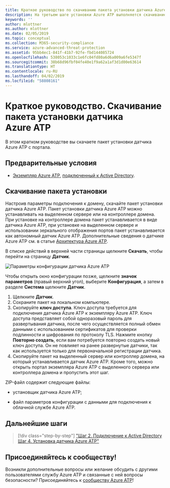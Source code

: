 ```yaml
---
title: Краткое руководство по скачиванию пакета установки датчика Azure ATP | Документация Майкрософт
description: На третьем шаге установки Azure ATP выполняется скачивание пакета установки датчика Azure ATP.
keywords: ''
author: mlottner
ms.author: mlottner
ms.date: 02/05/2019
ms.topic: conceptual
ms.collection: M365-security-compliance
ms.service: azure-advanced-threat-protection
ms.assetid: 95bb4ec1-841f-41b7-92fe-fbd144085724
ms.openlocfilehash: 538053c1033c1e6fc04fd80a6d6a009a6fe5347f
ms.sourcegitcommit: 38b68d96fbf04fe40e1f9a62a1af3d1d00e63614
ms.translationtype: HT
ms.contentlocale: ru-RU
ms.lasthandoff: 04/02/2019
ms.locfileid: "58808161"
---
```

# <a name="quickstart-download-the-azure-atp-sensor-setup-package"></a>Краткое руководство. Скачивание пакета установки датчика Azure ATP

В этом кратком руководстве вы скачаете пакет установки датчика Azure ATP с портала.

## <a name="prerequisites"></a>Предварительные условия

- [Экземпляр Azure ATP](install-atp-step1.md), [подключенный к Active Directory](install-atp-step2.md).

## <a name="download-the-setup-package"></a>Скачивание пакета установки

Настроив параметры подключения к домену, скачайте пакет установки датчика Azure ATP. Пакет установки датчика Azure ATP можно устанавливать на выделенном сервере или на контроллере домена. При установке на контроллере домена пакет устанавливается в виде датчика Azure ATP, при установке на выделенном сервере и использовании зеркального отображения портов пакет устанавливается как автономный датчик Azure ATP. Дополнительные сведения о датчике Azure ATP см. в статье [Архитектура Azure ATP](atp-architecture.md). 

В списке действий в верхней части страницы щелкните **Скачать**, чтобы перейти на страницу **Датчик**.

![Параметры конфигурации датчика Azure ATP](media/atp-sensor-config.png)

 Чтобы открыть окно конфигурации позже, щелкните **значок параметров** (правый верхний угол), выберите **Конфигурация**, а затем в разделе **Система** щелкните **Датчик**.  

1. Щелкните **Датчик**.
2. Сохраните пакет на локальном компьютере.
3. Скопируйте **ключ** **доступа**. Ключ доступа требуется для подключения датчика Azure ATP к экземпляру Azure ATP. Ключ доступа представляет собой одноразовый пароль для развертывания датчика, после чего осуществляется полный обмен данными с использованием сертификатов для проверки подлинности и шифрования по протоколу TLS. Нажмите кнопку **Повторно создать**, если вам потребуется повторно создать новый ключ доступа. Он не повлияет на ранее развернутые датчики, так как используется только для первоначальной регистрации датчика.
4. Скопируйте пакет на выделенный сервер или контроллер домена, на который устанавливается датчик Azure ATP. Кроме того, можно открыть портал экземпляра Azure ATP с выделенного сервера или контроллера домена и пропустить этот шаг.

ZIP-файл содержит следующие файлы:

- установщик датчика Azure ATP;

- файл параметров конфигурации с данными для подключения к облачной службе Azure ATP.

## <a name="next-steps"></a>Дальнейшие шаги

> [!div class="step-by-step"]
> ["Шаг 2. Подключение к Active Directory](install-atp-step2.md)
> [Шаг 4. Установка датчика Azure ATP"](install-atp-step4.md)

## <a name="join-the-community"></a>Присоединяйтесь к сообществу!

Возникли дополнительные вопросы или желание обсудить с другими пользователями службу Azure ATP и связанные с ней вопросы безопасности? Присоединяйтесь к [сообществу Azure ATP](https://aka.ms/azureatpcommunity)!
